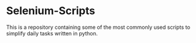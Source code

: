 # Selenium-Scripts
This is a repository containing some of the most commonly used scripts to simplify daily tasks written in python.
